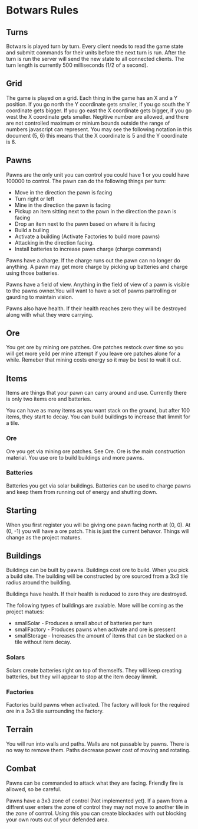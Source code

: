 # Botwars Rules

## Turns
Botwars is played turn by turn. Every client needs to read the game state and submitt commands for their units before the next turn is run. After the turn is run the server will send the new state to all connected clients. The turn length is currently 500 milliseconds (1/2 of a second).

## Grid
The game is played on a grid. Each thing in the game has an X and a Y position. If you go north the Y coordinate gets smaller, if you go south the Y coordinate gets bigger. If you go east the X coordinate gets bigger, if you go west the X coordinate gets smaller. Negitive number are allowed, and there are not controlled maximum or minium bounds outside the range of numbers javascript can represent. You may see the following notation in this document (5, 6) this means that the X coordinate is 5 and the Y coordinate is 6.

## Pawns
Pawns are the only unit you can control you could have 1 or you could have 100000 to control. The pawn can do the following things per turn:

* Move in the direction the pawn is facing
* Turn right or left
* Mine in the direction the pawn is facing
* Pickup an item sitting next to the pawn in the direction the pawn is facing
* Drop an item next to the pawn based on where it is facing
* Build a builing
* Activate a building (Activate Factories to build more pawns)
* Attacking in the direction facing.
* Install batteries to increase pawn charge (charge command)

Pawns have a charge. If the charge runs out the pawn can no longer do anything. A pawn may get more charge by picking up batteries and charge using those batteries.

Pawns have a field of view. Anything in the field of view of a pawn is visible to the pawns owner.You will want to have a set of pawns partrolling or gaurding to maintain vision.

Pawns also have health. If their health reaches zero they will be destroyed along with what they were carrying.


## Ore
You get ore by mining ore patches. Ore patches restock over time so you will get more yeild per mine attempt if you leave ore patches alone for a while. Remeber that mining costs energy so it may be best to wait it out.

## Items
Items are things that your pawn can carry around and use. Currently there is only two items ore and batteries.

You can have as many items as you want stack on the ground, but after 100 items, they start to decay. You can build buildings to increase that limmit for a tile.

### Ore
Ore you get via mining ore patches. See Ore. Ore is the main construction material. You use ore to build buildings and more pawns.

### Batteries
Batteries you get via solar buildings. Batteries can be used to charge pawns and keep them from running out of energy and shutting down.

## Starting
When you first register you will be giving one pawn facing north at (0, 0). At (0, -1) you will have a ore patch. This is just the current behavor. Things will change as the project matures.


## Buildings
Buildings can be built by pawns. Buildings cost ore to build. When you pick a build site. The building will be constructed by ore sourced from a 3x3 tile radius around the building.

Buildings have health. If their health is reduced to zero they are destroyed.

The following types of buildings are avaiable. More will be coming as the project matues:
* smallSolar - Produces a small about of batteries per turn
* smallFactory - Produces pawns when activate and ore is pressent
* smallStorage - Increases the amount of items that can be stacked on a tile without item decay.

### Solars
Solars create batteries right on top of themselfs. They will keep creating batteries, but they will appear to stop at the item decay limmit. 

### Factories
Factories build pawns when activated. The factory will look for the required ore in a 3x3 tile surrounding the factory.

## Terrain
You will run into walls and paths. Walls are not passable by pawns. There is no way to remove them. Paths decrease power cost of moving and rotating.

## Combat
Pawns can be commanded to attack what they are facing. Friendly fire is allowed, so be careful.

Pawns have a 3x3 zone of control (Not implemented yet). If a pawn from a diffrent user enters the zone of control they may not move to another tile in the zone of control. Using this you can create blockades with out blocking your own routs out of your defended area.


